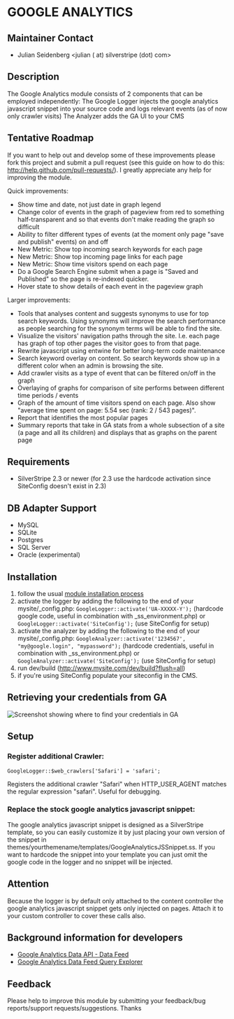 # GOOGLE ANALYTICS

## Maintainer Contact
 * Julian Seidenberg <julian ( at) silverstripe (dot) com>

## Description

The Google Analytics module consists of 2 components that can be employed independently:
The Google Logger injects the google analytics javascript snippet into your source code and logs relevant events (as of now only crawler visits)
The Analyzer adds the GA UI to your CMS

## Tentative Roadmap
If you want to help out and develop some of these improvements please fork this project and submit a pull request (see this guide on how to do this: http://help.github.com/pull-requests/). I greatly appreciate any help for improving the module.

Quick improvements:
- Show time and date, not just date in graph legend
- Change color of events in the graph of pageview from red to something half-transparent and so that events don't make reading the graph so difficult
- Ability to filter different types of events (at the moment only page "save and publish" events) on and off
- New Metric: Show top incoming search keywords for each page
- New Metric: Show top incoming page links for each page
- New Metric: Show time visitors spend on each page
- Do a Google Search Engine submit when a page is "Saved and Published" so the page is re-indexed quicker.
- Hover state to show details of each event in the pageview graph

Larger improvements:
- Tools that analyses content and suggests synonyms to use for top search keywords. Using synonyms will improve the search performance as people searching for the synonym terms will be able to find the site. 
- Visualize the visitors' navigation paths through the site. I.e. each page has graph of top other pages the visitor goes to from that page.
- Rewrite javascript using entwine for better long-term code maintenance
- Search keyword overlay on content. So search keywords show up in a different color when an admin is browsing the site.
- Add crawler visits as a type of event that can be filtered on/off in the graph
- Overlaying of graphs for comparison of site performs between different time periods / events
- Graph of the amount of time visitors spend on each page. Also show "average time spent on page: 5.54 sec (rank: 2 / 543 pages)".
- Report that identifies the most popular pages
- Summary reports that take in GA stats from a whole subsection of a site (a page and all its children) and displays that as graphs on the parent page


## Requirements

 * SilverStripe 2.3 or newer (for 2.3 use the hardcode activation since SiteConfig doesn't exist in 2.3)

## DB Adapter Support
 * MySQL
 * SQLite
 * Postgres
 * SQL Server
 * Oracle (experimental)

## Installation

1. follow the usual [module installation process](http://doc.silverstripe.org/modules#installation)
2. activate the logger by adding the following to the end of your mysite/_config.php: `GoogleLogger::activate('UA-XXXXX-Y');` (hardcode google code, useful in combination with _ss_environment.php) or `GoogleLogger::activate('SiteConfig');` (use SiteConfig for setup)
3. activate the analyzer by adding the following to the end of your mysite/_config.php: `GoogleAnalyzer::activate('1234567', "my@google.login", "mypassword");`	(hardcode credentials, useful in combination with _ss_environment.php) or `GoogleAnalyzer::activate('SiteConfig');` (use SiteConfig for setup)
4. run dev/build (http://www.mysite.com/dev/build?flush=all)
5. if you're using SiteConfig populate your siteconfig in the CMS.

## Retrieving your credentials from GA

![Screenshot showing where to find your credentials in GA](help.png)

## Setup

### Register additional Crawler:

	GoogleLogger::$web_crawlers['Safari'] = 'safari';

Registers the additional crawler "Safari" when HTTP_USER_AGENT matches the regular expression "safari". Useful for debugging.

### Replace the stock google analytics javascript snippet:

The google analytics javascript snippet is designed as a SilverStripe template, so you can easily customize it by just placing your own version of the snippet in themes/yourthemename/templates/GoogleAnalyticsJSSnippet.ss. If you want to hardcode the snippet into your template you can just omit the google code in the logger and no snippet will be injected.

## Attention

Because the logger is by default only attached to the content controller the google analytics javascript snippet gets only injected on pages. Attach it to your custom controller to cover these calls also.

## Background information for developers

- [Google Analytics Data API - Data Feed](http://code.google.com/apis/analytics/docs/gdata/gdataReferenceDataFeed.html)
- [Google Analytics Data Feed Query Explorer](http://code.google.com/apis/analytics/docs/gdata/gdataExplorer.html)

## Feedback

Please help to improve this module by submitting your feedback/bug reports/support requests/suggestions. Thanks